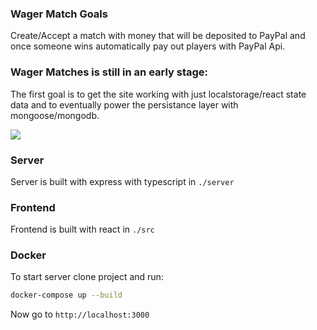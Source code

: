 ### Wager Match Goals

Create/Accept a match with money that will be deposited to PayPal and once someone wins automatically pay out players with PayPal Api.

### Wager Matches is still in an early stage:
The first goal is to get the site working with just localstorage/react state data and to eventually power the persistance layer with mongoose/mongodb.

<img src="https://i.gyazo.com/041a40b239b92097ce34090cbacd6e17.jpg">

### Server

Server is built with express with typescript in `./server`

### Frontend

Frontend is built with react in `./src`

### Docker

To start server clone project and run:

```bash
docker-compose up --build
```

Now go to `http://localhost:3000`